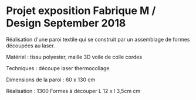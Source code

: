 # Projet exposition Fabrique M / Design September 2018

Réalisation d'une paroi textile qui se construit par un assemblage de formes découpées au laser.

Matériel :
tissu polyester, maille 3D
voile de colle
cordes

Techniques :
découpe laser
thermocollage

Dimensions de la paroi :
60 x 130 cm

Réalisation :
1300 Formes à découper  L 12 x l 3,5cm cm




